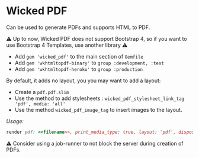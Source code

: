 # Wicked PDF

Can be used to generate PDFs and supports HTML to PDF.

:warning: Up to now, Wicked PDF does not support Bootstrap 4, so if you want to use Bootstrap 4 Templates, use another library :warning:

* Add `gem 'wicked_pdf'` to the main section of `Gemfile`
* Add `gem 'wkhtmltopdf-binary'` to `group :development, :test`
* Add `gem 'wkhtmltopdf-heroku'` to `group :production`

By default, it adds no layout, you you may want to add a layout:

* Create a `pdf.pdf.slim`
* Use the method to add stylesheets : `wicked_pdf_stylesheet_link_tag 'pdf', media: 'all'`
* Use the method `wicked_pdf_image_tag` to insert images to the layout.

*Usage:*

```rb
render pdf: <<filename>>, print_media_type: true, layout: 'pdf', disposition: 'attachment'
```

:warning: Consider using a job-runner to not block the server during creation of PDFs.
